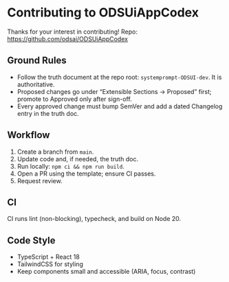 # Contributing to ODSUiAppCodex

Thanks for your interest in contributing! Repo: https://github.com/odsai/ODSUiAppCodex

## Ground Rules
- Follow the truth document at the repo root: `systemprompt-ODSUI-dev`. It is authoritative.
- Proposed changes go under “Extensible Sections → Proposed” first; promote to Approved only after sign-off.
- Every approved change must bump SemVer and add a dated Changelog entry in the truth doc.

## Workflow
1. Create a branch from `main`.
2. Update code and, if needed, the truth doc.
3. Run locally: `npm ci && npm run build`.
4. Open a PR using the template; ensure CI passes.
5. Request review.

## CI
CI runs lint (non-blocking), typecheck, and build on Node 20.

## Code Style
- TypeScript + React 18
- TailwindCSS for styling
- Keep components small and accessible (ARIA, focus, contrast)
